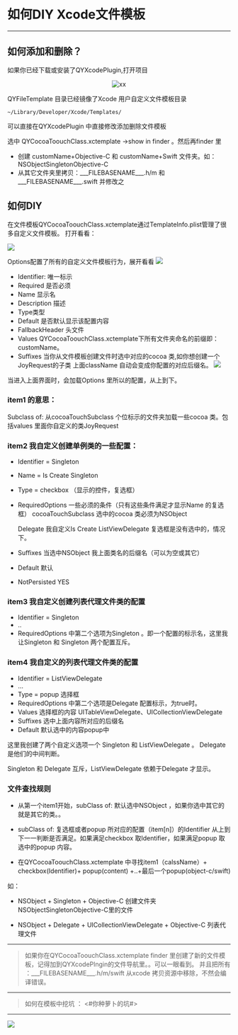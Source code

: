 # 如何DIY Xcode文件模板
---
## 如何添加和删除？
如果你已经下载或安装了QYXcodePlugin,打开项目
 <div align='center'>

 ![xx](http://git.2b6.me/iOS/QYXcodePlugIn/raw/master/fileTemplte/fileTemplt.png)
</div>

QYFileTemplate 目录已经镜像了Xcode 用户自定义文件模板目录

	~/Library/Developer/Xcode/Templates/

可以直接在QYXcodePlugin 中直接修改添加删除文件模板

选中 QYCocoaToouchClass.xctemplate ->show  in finder 。然后再finder 里 

- 创建 customName+Objective-C 和 customName+Swift 文件夹。如：NSObjectSingletonObjective-C
- 从其它文件夹里拷贝：\_\_\_FILEBASENAME\_\_\_\.h/m 和 \_\_\_FILEBASENAME\_\_\_.swift 并修改之


## 如何DIY

在文件模板QYCocoaToouchClass.xctemplate通过TemplateInfo.plist管理了很多自定义文件模板。
打开看看：

![](http://git.2b6.me/iOS/QYXcodePlugIn/raw/master/fileTemplte/templtPlist.png)

Options配置了所有的自定义文件模板行为，展开看看
![](http://git.2b6.me/iOS/QYXcodePlugIn/raw/master/fileTemplte/templtPlist1.png)

- Identifier: 唯一标示
- Required 是否必须
- Name 显示名
- Description 描述
- Type类型
- Default 是否默认显示该配置内容
- FallbackHeader 头文件
- Values QYCocoaToouchClass.xctemplate下所有文件夹命名的前缀即：customName。
- Suffixes 当你从文件模板创建文件时选中对应的cocoa 类,如你想创建一个JoyRequest的子类
上面className 自动会变成你配置的对应后缀名。
  ![](http://git.2b6.me/iOS/QYXcodePlugIn/raw/master/fileTemplte/templtPlist2.png)
  
  
当进入上面界面时，会加载Options 里所以的配置，从上到下。

### item1 的意思： 

   Subclass of: 从cocoaTouchSubclass 个位标示的文件夹加载一些cocoa 类。包括values 里面你自定义的类JoyRequest

### item2 我自定义创建单例类的一些配置：

 - Identifier = Singleton
 - Name = Is Create Singleton
 - Type = checkbox （显示的控件，复选框）
 - RequiredOptions 一些必须的条件（只有这些条件满足才显示Name 的复选框）
   cocoaTouchSubclass 选中的cocoa 类必须为NSObject 
   
   Delegate 我自定义Is Create ListViewDelegate 复选框是没有选中的，情况下。

 - Suffixes 当选中NSObject 我上面类名的后缀名（可以为空或其它） 
 - Default 默认
 - NotPersisted YES

### item3 我自定义创建列表代理文件类的配置

  - Identifier = Singleton
  - ..
  - RequiredOptions 中第二个选项为Singleton 。即一个配置的标示名，这里我让Singleton 和  Singleton 两个配置互斥。

### item4 我自定义的列表代理文件类的配置

   - Identifier = ListViewDelegate
   - ...
   - Type = popup 选择框
   - RequiredOptions 中第二个选项是Delegate 配置标示，为true时。
   - Values  选择框的内容
     UITableViewDelegate、UICollectionViewDelegate
   - Suffixes 选中上面内容所对应的后缀名
   - Default 默认选中的内容popup中
   


这里我创建了两个自定义选项一个 Singleton  和  ListViewDelegate 。
Delegate 是他们的中间判断。

Singleton 和  Delegate 互斥，ListViewDelegate 依赖于Delegate 才显示。

### 文件查找规则

 - 从第一个item1开始，subClass of: 默认选中NSObject ，如果你选中其它的就是其它的类。。
 - subClass of:  复选框或者popup 所对应的配置（item[n]）的Identifier 从上到下一一判断是否满足。如果满足checkbox 取Identifier，如果满足popup 取选中的popup 内容。 
   
 - 在QYCocoaToouchClass.xctemplate 中寻找item1（calssName）+ checkbox(Identifier)+ popup(content) +..+最后一个popup(object-c/swift)  
 
 如：
  
 - NSObject + Singleton + Objective-C 创建文件夹NSObjectSingletonObjective-C里的文件
 
 -  NSObject + Delegate + UICollectionViewDelegate + Objective-C 列表代理文件
 
 
 ---
 > 如果你在QYCocoaToouchClass.xctemplate finder 里创建了新的文件模板，记得加到QYXcodePlngin的文件导航里。。可以一眼看到。 并且把所有
  ：\_\_\_FILEBASENAME\_\_\_\.h/m/swift 从xcode 拷贝资源中移除，不然会编译错误。
  
 ---
  > 如何在模板中挖坑 ： <#你种萝卜的坑#>
  
 ---
  
![](http://git.2b6.me/iOS/QYXcodePlugIn/raw/master/fileTemplte/templtPlist3.png)